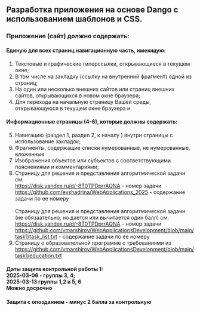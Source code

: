 ## Разработка приложения на основе Dango с использованием шаблонов и CSS.
### Приложение (сайт) должно содержать:
####	Единую для всех страниц навигационную часть, имеющую:
1.	Текстовые и графические гиперссылки, открывающиеся в текущем окне;
2.	В том числе на закладку (ссылку на внутренний фрагмент) одной из страниц;
3.	На один или несколько внешних сайтов или страниц внешних сайтов, открывающихся в новом окне браузера;
4.	Для перехода на начальную страницу Вашей среды, открывающуюся в текущем окне браузера и
#### Информационные страницы (4-6), которые должны содержать:
5.	Навигацию (раздел 1, раздел 2, к началу ) внутри страницы с использование закладок;
6.	Фрагменты, содержащие списки нумерованные, 	не нумерованные,  вложенные
7.	Изображения объектов или субъектов с соответствующими пояснениями и комментариями;
8.	Страницу для решения и представления алгоритмической  задачи см.
    <br>https://disk.yandex.ru/d/-8T0TPDprrAQNA -  номер задачи
    <br>https://github.com/evshadrina/WebApplications_2025 - содержание задачи по ее номеру
 	<br><br>Страницу для решения и представления алгоритмической  задачи (не обязаательно, но дается или вычитается один балл) см.
    <br>https://disk.yandex.ru/d/-8T0TPDprrAQNA -  номер задачи
    <br>https://github.com/vmarshirov/WebApplicationsDevelopment/blob/main/task1/task_list.txt - содержание задачи по ее номеру   
9.	Страницу о образовательной программе с требованиями из https://github.com/vmarshirov/WebApplicationsDevelopment/blob/main/task1/education.txt


#### Даты  защита контрольной работы 1: <br> 2025-03-06 - группы 3, 4; <br> 2025-03-13 группы 1,2 и 5, 6 <br>Можно досрочно
#### Защита с опозданием - минус 2 балла за контрольную
